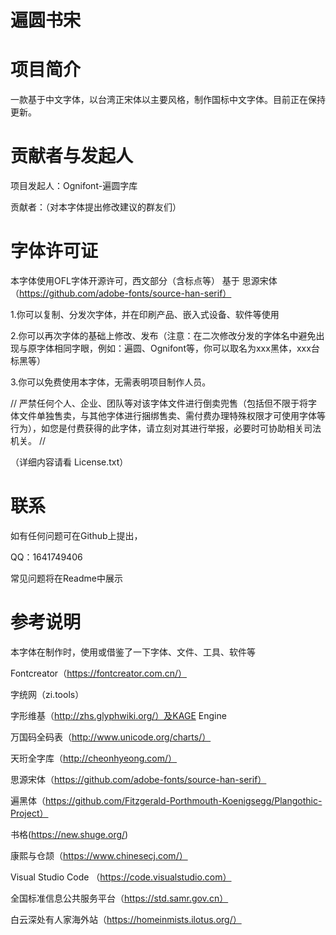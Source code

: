 # 遍圆书宋

# 项目简介

一款基于中文字体，以台湾正宋体以主要风格，制作国标中文字体。目前正在保持更新。

# 贡献者与发起人
项目发起人：Ognifont-遍圆字库

贡献者：（对本字体提出修改建议的群友们）

# 字体许可证
本字体使用OFL字体开源许可，西文部分（含标点等） 基于 思源宋体（https://github.com/adobe-fonts/source-han-serif）

1.你可以复制、分发次字体，并在印刷产品、嵌入式设备、软件等使用

2.你可以再次字体的基础上修改、发布（注意：在二次修改分发的字体名中避免出现与原字体相同字眼，例如：遍圆、Ognifont等，你可以取名为xxx黑体，xxx台标黑等）

3.你可以免费使用本字体，无需表明项目制作人员。

// 严禁任何个人、企业、团队等对该字体文件进行倒卖兜售（包括但不限于将字体文件单独售卖，与其他字体进行捆绑售卖、需付费办理特殊权限才可使用字体等行为），如您是付费获得的此字体，请立刻对其进行举报，必要时可协助相关司法机关。 //

（详细内容请看 License.txt）

# 联系

如有任何问题可在Github上提出，

QQ：1641749406

常见问题将在Readme中展示

# 参考说明

本字体在制作时，使用或借鉴了一下字体、文件、工具、软件等

Fontcreator（https://fontcreator.com.cn/）

字统网（zi.tools）

字形维基（http://zhs.glyphwiki.org/）及KAGE Engine

万国码全码表（http://www.unicode.org/charts/）

天珩全字库（http://cheonhyeong.com/）

思源宋体（https://github.com/adobe-fonts/source-han-serif）

遍黑体（https://github.com/Fitzgerald-Porthmouth-Koenigsegg/Plangothic-Project）

书格(https://new.shuge.org/)

康熙与仓颉（https://www.chinesecj.com/）

Visual Studio Code （https://code.visualstudio.com）

全国标准信息公共服务平台（https://std.samr.gov.cn）

白云深处有人家海外站（https://homeinmists.ilotus.org/）
